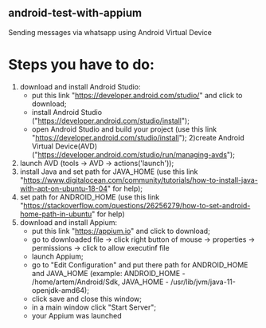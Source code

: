 ## android-test-with-appium

Sending messages via whatsapp using Android Virtual Device

# Steps you have to do:
1) download and install Android Studio:
	- put this link "https://developer.android.com/studio/" and click to download;
	- install Android Studio ("https://developer.android.com/studio/install");
	- open Android Studio and build your project (use this link "https://developer.android.com/studio/install");
2)create Android Virtual Device(AVD) ("https://developer.android.com/studio/run/managing-avds");
3) launch AVD (tools -> AVD -> actions('launch'));
4) install Java and set path for JAVA_HOME (use this link "https://www.digitalocean.com/community/tutorials/how-to-install-java-with-apt-on-ubuntu-18-04" for help);
5) set path for ANDROID_HOME (use this link "https://stackoverflow.com/questions/26256279/how-to-set-android-home-path-in-ubuntu" for help)
6) download and install Appium:
	- put this link "https://appium.io" and click to download;
	- go to downloaded file -> click right button of mouse -> properties -> permissions -> click to allow executinf file
	- launch Appium;
	- go to "Edit Configuration" and put there path for ANDROID_HOME and JAVA_HOME (example: ANDROID_HOME - /home/artem/Android/Sdk, JAVA_HOME - /usr/lib/jvm/java-11-openjdk-amd64); 
	- click save and close this window;
	- in a main window click "Start Server";
	- your Appium was launched